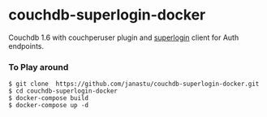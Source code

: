 # couchdb-superlogin-docker
Couchdb 1.6 with couchperuser plugin and [superlogin](https://github.com/colinskow/superlogin) client for Auth endpoints. 

### To Play around
```
$ git clone  https://github.com/janastu/couchdb-superlogin-docker.git
$ cd couchdb-superlogin-docker
$ docker-compose build
$ docker-compose up -d  
```


